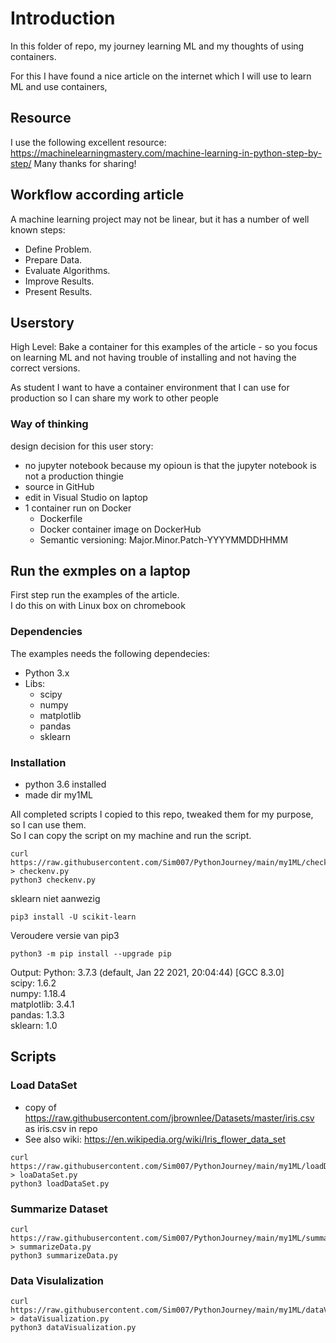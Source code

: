 # Introduction
In this folder of repo, my journey learning ML and my thoughts of using containers.  

For this I have found a nice article on the internet which I will use to learn ML and use containers,

## Resource
I use the following excellent resource:  
https://machinelearningmastery.com/machine-learning-in-python-step-by-step/ 
Many thanks for sharing!

## Workflow according article
A machine learning project may not be linear, but it has a number of well known steps:  

- Define Problem.
- Prepare Data.
- Evaluate Algorithms.
- Improve Results.
- Present Results.

## Userstory
High Level: Bake a container for this examples of the article - so you focus on learning ML and not having trouble of installing and not having the correct versions. 

As student I want to have a container environment that I can use for production so I can share my work to other people

### Way of thinking
design decision for this user story:
- no jupyter notebook because my opioun is that the jupyter notebook is not a production thingie
- source in GitHub
- edit in Visual Studio on laptop
- 1 container run on Docker
  - Dockerfile
  - Docker container image on DockerHub
  - Semantic versioning: Major.Minor.Patch-YYYYMMDDHHMM

## Run the exmples on a laptop

First step run the examples of the article.   
I do this on with Linux box on chromebook  

### Dependencies
The examples needs the following dependecies:
- Python 3.x
- Libs:  
  - scipy
  - numpy
  - matplotlib
  - pandas
  - sklearn  

### Installation
- python 3.6 installed
- made dir my1ML

All completed scripts I copied to this repo, tweaked them for my purpose, so I can use them.  
So I can copy the script on my machine and run the script.

```
curl https://raw.githubusercontent.com/Sim007/PythonJourney/main/my1ML/checkenv.py > checkenv.py  
python3 checkenv.py
```
sklearn niet aanwezig
```
pip3 install -U scikit-learn
```
Veroudere versie van pip3
```
python3 -m pip install --upgrade pip
```
Output:
Python: 3.7.3 (default, Jan 22 2021, 20:04:44) 
[GCC 8.3.0]  
scipy: 1.6.2  
numpy: 1.18.4  
matplotlib: 3.4.1  
pandas: 1.3.3  
sklearn: 1.0  

## Scripts

### Load DataSet
- copy of https://raw.githubusercontent.com/jbrownlee/Datasets/master/iris.csv as iris.csv in repo
- See also wiki: https://en.wikipedia.org/wiki/Iris_flower_data_set  


```
curl https://raw.githubusercontent.com/Sim007/PythonJourney/main/my1ML/loadDataSet.py > loaDataSet.py
python3 loadDataSet.py
```

### Summarize Dataset
```
curl https://raw.githubusercontent.com/Sim007/PythonJourney/main/my1ML/summarizeData.py > summarizeData.py
python3 summarizeData.py
```

### Data Visulalization
```
curl https://raw.githubusercontent.com/Sim007/PythonJourney/main/my1ML/dataVisualization.py > dataVisualization.py
python3 dataVisualization.py
```





